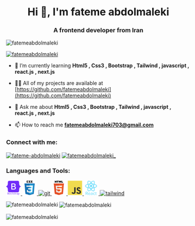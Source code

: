 <h1 align="center">Hi 👋, I'm fateme abdolmaleki</h1>
<h3 align="center">A frontend developer from Iran</h3>

<p align="left"> <img src="https://komarev.com/ghpvc/?username=fatemeabdolmaleki&label=Profile%20views&color=0e75b6&style=flat" alt="fatemeabdolmaleki" /> </p>

<p align="left"> <a href="https://github.com/ryo-ma/github-profile-trophy"><img src="https://github-profile-trophy.vercel.app/?username=fatemeabdolmaleki" alt="fatemeabdolmaleki" /></a> </p>

- 🌱 I’m currently learning **Html5 , Css3 , Bootstrap , Tailwind , javascript , react.js , next.js**

- 👨‍💻 All of my projects are available at [https://github.com/fatemeabdolmaleki](https://github.com/fatemeabdolmaleki)

- 💬 Ask me about **Html5 , Css3 , Bootstrap , Tailwind , javascript , react.js , next.js**

- 📫 How to reach me **fatemeabdolmaleki703@gmail.com**

<h3 align="left">Connect with me:</h3>
<p align="left">
<a href="https://linkedin.com/in/fateme-abdolmaleki" target="blank"><img align="center" src="https://raw.githubusercontent.com/rahuldkjain/github-profile-readme-generator/master/src/images/icons/Social/linked-in-alt.svg" alt="fateme-abdolmaleki" height="30" width="40" /></a>
<a href="https://instagram.com/fatemeabdolmaleki_" target="blank"><img align="center" src="https://raw.githubusercontent.com/rahuldkjain/github-profile-readme-generator/master/src/images/icons/Social/instagram.svg" alt="fatemeabdolmaleki_" height="30" width="40" /></a>
</p>

<h3 align="left">Languages and Tools:</h3>
<p align="left"> <a href="https://getbootstrap.com" target="_blank" rel="noreferrer"> <img src="https://raw.githubusercontent.com/devicons/devicon/master/icons/bootstrap/bootstrap-plain-wordmark.svg" alt="bootstrap" width="40" height="40"/> </a> <a href="https://www.w3schools.com/css/" target="_blank" rel="noreferrer"> <img src="https://raw.githubusercontent.com/devicons/devicon/master/icons/css3/css3-original-wordmark.svg" alt="css3" width="40" height="40"/> </a> <a href="https://git-scm.com/" target="_blank" rel="noreferrer"> <img src="https://www.vectorlogo.zone/logos/git-scm/git-scm-icon.svg" alt="git" width="40" height="40"/> </a> <a href="https://www.w3.org/html/" target="_blank" rel="noreferrer"> <img src="https://raw.githubusercontent.com/devicons/devicon/master/icons/html5/html5-original-wordmark.svg" alt="html5" width="40" height="40"/> </a> <a href="https://developer.mozilla.org/en-US/docs/Web/JavaScript" target="_blank" rel="noreferrer"> <img src="https://raw.githubusercontent.com/devicons/devicon/master/icons/javascript/javascript-original.svg" alt="javascript" width="40" height="40"/> </a> <a href="https://reactjs.org/" target="_blank" rel="noreferrer"> <img src="https://raw.githubusercontent.com/devicons/devicon/master/icons/react/react-original-wordmark.svg" alt="react" width="40" height="40"/> </a> <a href="https://tailwindcss.com/" target="_blank" rel="noreferrer"> <img src="https://www.vectorlogo.zone/logos/tailwindcss/tailwindcss-icon.svg" alt="tailwind" width="40" height="40"/> </a> </p>

<p><img align="left" src="https://github-readme-stats.vercel.app/api/top-langs?username=fatemeabdolmaleki&show_icons=true&locale=en&layout=compact" alt="fatemeabdolmaleki" /></p>

<p>&nbsp;<img align="center" src="https://github-readme-stats.vercel.app/api?username=fatemeabdolmaleki&show_icons=true&locale=en" alt="fatemeabdolmaleki" /></p>

<p><img align="center" src="https://github-readme-streak-stats.herokuapp.com/?user=fatemeabdolmaleki&" alt="fatemeabdolmaleki" /></p>

